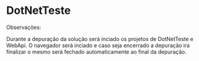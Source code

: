 # DotNetTeste

Observações:

Durante a depuração da solução será inciado os projetos de DotNetTeste e WebApi. O navegador será inciado e caso seja encerrado a depuração ira finalizar o mesmo será fechado automaticamente ao final da depuração.
